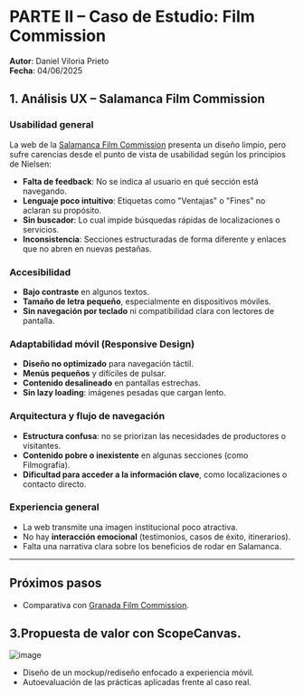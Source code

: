 # PARTE II – Caso de Estudio: Film Commission

**Autor**: Daniel Viloria Prieto  
**Fecha**: 04/06/2025  

## 1. Análisis UX – Salamanca Film Commission

### Usabilidad general

La web de la [Salamanca Film Commission](https://salamancafilmcommission.com/) presenta un diseño limpio, pero sufre carencias desde el punto de vista de usabilidad según los principios de Nielsen:

- **Falta de feedback**: No se indica al usuario en qué sección está navegando.
- **Lenguaje poco intuitivo**: Etiquetas como "Ventajas" o "Fines" no aclaran su propósito.
- **Sin buscador**: Lo cual impide búsquedas rápidas de localizaciones o servicios.
- **Inconsistencia**: Secciones estructuradas de forma diferente y enlaces que no abren en nuevas pestañas.

### Accesibilidad

- **Bajo contraste** en algunos textos.
- **Tamaño de letra pequeño**, especialmente en dispositivos móviles.
- **Sin navegación por teclado** ni compatibilidad clara con lectores de pantalla.

### Adaptabilidad móvil (Responsive Design)

- **Diseño no optimizado** para navegación táctil.
- **Menús pequeños** y difíciles de pulsar.
- **Contenido desalineado** en pantallas estrechas.
- **Sin lazy loading**: imágenes pesadas que cargan lento.

### Arquitectura y flujo de navegación

- **Estructura confusa**: no se priorizan las necesidades de productores o visitantes.
- **Contenido pobre o inexistente** en algunas secciones (como Filmografía).
- **Dificultad para acceder a la información clave**, como localizaciones o contacto directo.

### Experiencia general

- La web transmite una imagen institucional poco atractiva.
- No hay **interacción emocional** (testimonios, casos de éxito, itinerarios).
- Falta una narrativa clara sobre los beneficios de rodar en Salamanca.

---

## Próximos pasos

- Comparativa con [Granada Film Commission](https://filmgranada.com/).

## 3.Propuesta de valor con ScopeCanvas.

![image](https://github.com/user-attachments/assets/6ce912c1-79b4-4c50-ad65-eb00cb11530a)


- Diseño de un mockup/rediseño enfocado a experiencia móvil.
- Autoevaluación de las prácticas aplicadas frente al caso real.


